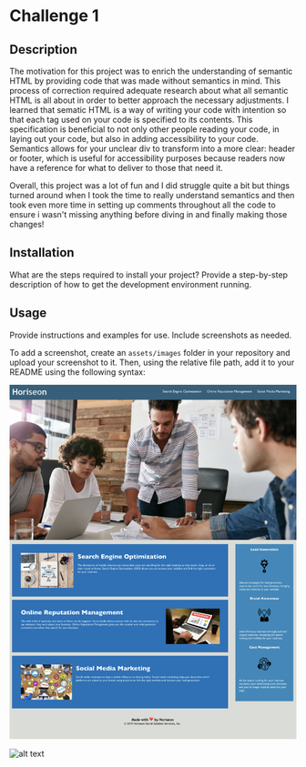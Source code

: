 # Challenge 1

## Description

The motivation for this project was to enrich the understanding of semantic HTML by providing code that was made without semantics in mind. This process of correction required adequate research about what all semantic HTML is all about in order to better approach the necessary adjustments. I learned that sematic HTML is a way of writing your code with intention so that each tag used on your code is specified to its contents. This specification is beneficial to not only other people reading your code, in laying out your code, but also in adding accessibility to your code. Semantics allows for your unclear div to transform into a more clear: header or footer, which is useful for accessibility purposes because readers now have a reference for what to deliver to those that need it. 

Overall, this project was a lot of fun and I did struggle quite a bit but things turned around when I took the time to really understand semantics and then took even more time in setting up comments throughout all the code to ensure i wasn't missing anything before diving in and finally making those changes!  


## Installation

What are the steps required to install your project? Provide a step-by-step description of how to get the development environment running. 

## Usage

Provide instructions and examples for use. Include screenshots as needed.

To add a screenshot, create an `assets/images` folder in your repository and upload your screenshot to it. Then, using the relative file path, add it to your README using the following syntax:

![alt text](assets/images/screenshot.on.shots.png)

![alt text](assets/images/)